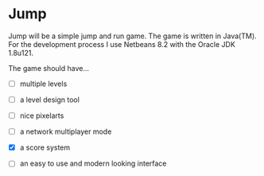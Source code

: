  # Jump

Jump will be a simple jump and run game.
The game is written in Java(TM).
For the development process I use Netbeans 8.2 with the Oracle JDK 1.8u121.

The game should have...
 - [ ] multiple levels
 - [ ] a level design tool
 - [ ] nice pixelarts
 - [ ] a network multiplayer mode
 - [X] a score system
 - [ ] an easy to use and modern looking interface
 


